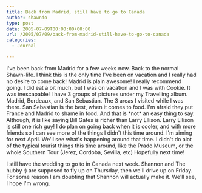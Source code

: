 ```yaml
---
title: Back from Madrid, still have to go to Canada
author: shawndo
type: post
date: 2005-07-09T00:00:00+00:00
url: /2005/07/09/back-from-madrid-still-have-to-go-to-canada
categories:
  - Journal

---
```

I've been back from Madrid for a few weeks now. Back to the normal Shawn-life. I think this is the only time I've been on vacation and I really had no desire to come back! Madrid is plain awesome! I really recommend going. I did eat a bit much, but I was on vacation and I was with Cookie. It was inescapable! I have 3 groups of pictures under my Travelling album. Madrid, Bordeaux, and San Sebastian. The 3 areas I visited while I was there. San Sebastian is the best, when it comes to food. I'm afraid they put France and Madrid to shame in food. And that is \*not\* an easy thing to say. Although, it is like saying Bill Gates is richer than Larry Ellison. Larry Ellison is still one rich guy! I do plan on going back when it is cooler, and with more friends so I can see more of the things I didn't this time around. I'm aiming for next April. We'll see what's happening around that time. I didn't do alot of the typical tourist things this time around, like the Prado Museum, or the whole Southern Tour (Jerez, Cordoba, Sevilla, etc) Hopefully next time!  

I still have the wedding to go to in Canada next week. Shannon and The hubby :) are supposed to fly up on Thursday, then we'll drive up on Friday. For some reason I am doubting that Shannon will actually make it. We'll see, I hope I'm wrong.